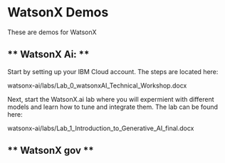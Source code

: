 # WatsonX Demos

These are demos for WatsonX

## ** WatsonX Ai: **

Start by setting up your IBM Cloud account. The steps are located here:

watsonx-ai/labs/Lab_0_watsonxAI_Technical_Workshop.docx

Next, start the WatsonX.ai lab where you will expermient with different models and learn how to tune and integrate them. The lab can be found here:

watsonx-ai/labs/Lab_1_Introduction_to_Generative_AI_final.docx

## ** WatsonX gov **
